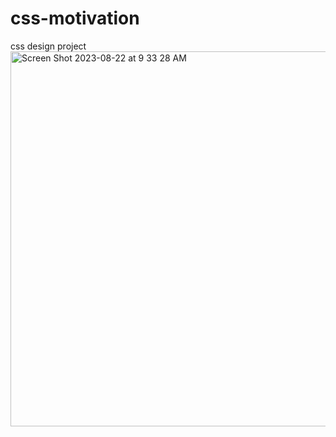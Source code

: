 # css-motivation
css design project
<img width="600" alt="Screen Shot 2023-08-22 at 9 33 28 AM" src="https://github.com/eileenghm/css-motivation/assets/68632589/961bd3a8-edea-45b8-a3c7-07e284510764">
